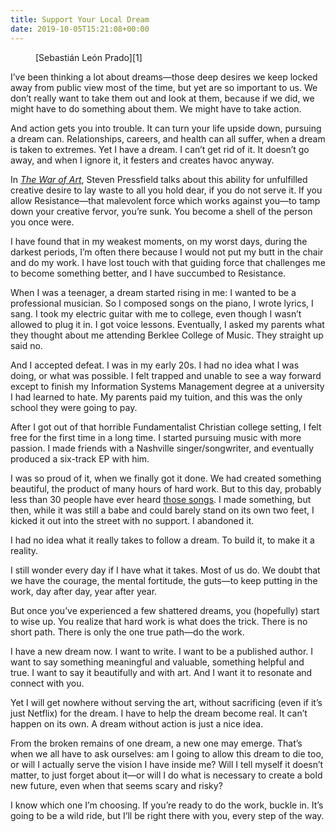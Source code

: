 ```yaml
---
title: Support Your Local Dream
date: 2019-10-05T15:21:08+00:00
---
```

<figure class="wp-block-image alignfull"><img src="https://i1.wp.com/joshuakeel.com/wp-content/uploads/2019/10/sebastian-leon-prado-MgODFmLOaEY-unsplash.jpg?fit=683%2C1024&ssl=1" alt="" class="wp-image-425" srcset="https://joshuakeel.com/wp-content/uploads/2019/10/sebastian-leon-prado-MgODFmLOaEY-unsplash.jpg 3344w, https://joshuakeel.com/wp-content/uploads/2019/10/sebastian-leon-prado-MgODFmLOaEY-unsplash-200x300.jpg 200w, https://joshuakeel.com/wp-content/uploads/2019/10/sebastian-leon-prado-MgODFmLOaEY-unsplash-768x1151.jpg 768w, https://joshuakeel.com/wp-content/uploads/2019/10/sebastian-leon-prado-MgODFmLOaEY-unsplash-683x1024.jpg 683w, https://joshuakeel.com/wp-content/uploads/2019/10/sebastian-leon-prado-MgODFmLOaEY-unsplash-1088x1631.jpg 1088w" sizes="(max-width: 3344px) 100vw, 3344px" /><figcaption>[Sebastián León Prado][1]</figcaption></figure> 

I’ve been thinking a lot about dreams—those deep desires we keep locked away from public view most of the time, but yet are so important to us. We don’t really want to take them out and look at them, because if we did, we might have to do something about them. We might have to take action.

And action gets you into trouble. It can turn your life upside down, pursuing a dream can. Relationships, careers, and health can all suffer, when a dream is taken to extremes. Yet I have a dream. I can’t get rid of it. It doesn’t go away, and when I ignore it, it festers and creates havoc anyway.

In _[The War of Art][2]_, Steven Pressfield talks about this ability for unfulfilled creative desire to lay waste to all you hold dear, if you do not serve it. If you allow Resistance—that malevolent force which works against you—to tamp down your creative fervor, you’re sunk. You become a shell of the person you once were.

I have found that in my weakest moments, on my worst days, during the darkest periods, I’m often there because I would not put my butt in the chair and do my work. I have lost touch with that guiding force that challenges me to become something better, and I have succumbed to Resistance.

When I was a teenager, a dream started rising in me: I wanted to be a professional musician. So I composed songs on the piano, I wrote lyrics, I sang. I took my electric guitar with me to college, even though I wasn’t allowed to plug it in. I got voice lessons. Eventually, I asked my parents what they thought about me attending Berklee College of Music. They straight up said no.

And I accepted defeat. I was in my early 20s. I had no idea what I was doing, or what was possible. I felt trapped and unable to see a way forward except to finish my Information Systems Management degree at a university I had learned to hate. My parents paid my tuition, and this was the only school they were going to pay.

After I got out of that horrible Fundamentalist Christian college setting, I felt free for the first time in a long time. I started pursuing music with more passion. I made friends with a Nashville singer/songwriter, and eventually produced a six-track EP with him.

I was so proud of it, when we finally got it done. We had created something beautiful, the product of many hours of hard work. But to this day, probably less than 30 people have ever heard [those songs][3]. I made something, but then, while it was still a babe and could barely stand on its own two feet, I kicked it out into the street with no support. I abandoned it.

I had no idea what it really takes to follow a dream. To build it, to make it a reality.

I still wonder every day if I have what it takes. Most of us do. We doubt that we have the courage, the mental fortitude, the guts—to keep putting in the work, day after day, year after year.

But once you’ve experienced a few shattered dreams, you (hopefully) start to wise up. You realize that hard work is what does the trick. There is no short path. There is only the one true path—do the work.

I have a new dream now. I want to write. I want to be a published author. I want to say something meaningful and valuable, something helpful and true. I want to say it beautifully and with art. And I want it to resonate and connect with you.

Yet I will get nowhere without serving the art, without sacrificing (even if it’s just Netflix) for the dream. I have to help the dream become real. It can’t happen on its own. A dream without action is just a nice idea.

From the broken remains of one dream, a new one may emerge. That’s when we all have to ask ourselves: am I going to allow this dream to die too, or will I actually serve the vision I have inside me? Will I tell myself it doesn’t matter, to just forget about it—or will I do what is necessary to create a bold new future, even when that seems scary and risky?

I know which one I’m choosing. If you’re ready to do the work, buckle in. It’s going to be a wild ride, but I’ll be right there with you, every step of the way.

 [1]: https://unsplash.com/@elmundoderabbit?utm_source=unsplash&utm_medium=referral&utm_content=creditCopyText
 [2]: https://www.amazon.com/War-Art-Through-Creative-Battles/dp/1936891026/ref=sr_1_2?keywords=the+war+of+art&qid=1570280518&sr=8-2
 [3]: https://joshuakeel.bandcamp.com/